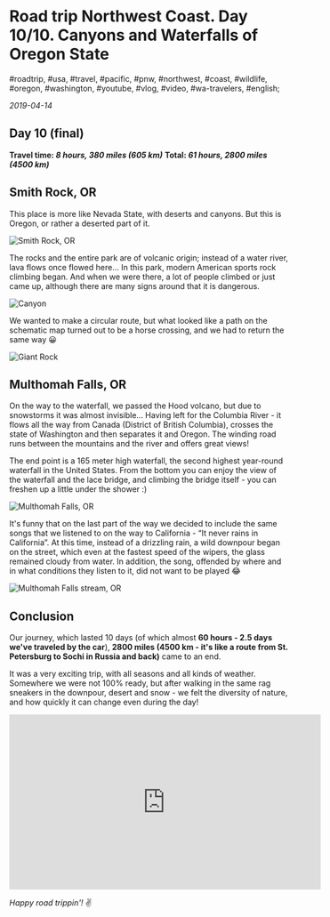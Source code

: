# Road trip Northwest Coast. Day 10/10. Canyons and Waterfalls of Oregon State

#roadtrip, #usa, #travel, #pacific, #pnw, #northwest, #coast, #wildlife, #oregon, #washington, #youtube, #vlog, #video, #wa-travelers, #english;

_2019-04-14_

## Day 10 (final)
**Travel time: _8 hours, 380 miles (605 km)_**
**Total: _61 hours, 2800 miles (4500 km)_**

## Smith Rock, OR

This place is more like Nevada State, with deserts and canyons. But this is Oregon, or rather a deserted part of it.

![Smith Rock, OR](/images/road-trip-northwest-coast-day-10-10-canyons-and-waterfalls-of-oregon-state/smith_rock.jpg)

The rocks and the entire park are of volcanic origin; instead of a water river, lava flows once flowed here... In this park, modern American sports rock climbing began. And when we were there, a lot of people climbed or just came up, although there are many signs around that it is dangerous.

![Canyon](/images/road-trip-northwest-coast-day-10-10-canyons-and-waterfalls-of-oregon-state/canyon.jpg)

We wanted to make a circular route, but what looked like a path on the schematic map turned out to be a horse crossing, and we had to return the same way 😀

![Giant Rock](/images/road-trip-northwest-coast-day-10-10-canyons-and-waterfalls-of-oregon-state/giant_rock.jpg)

## Multhomah Falls, OR

On the way to the waterfall, we passed the Hood volcano, but due to snowstorms it was almost invisible...
Having left for the Columbia River - it flows all the way from Canada (District of British Columbia), crosses the state of Washington and then separates it and Oregon. The winding road runs between the mountains and the river and offers great views!

The end point is a 165 meter high waterfall, the second highest year-round waterfall in the United States. From the bottom you can enjoy the view of the waterfall and the lace bridge, and climbing the bridge itself - you can freshen up a little under the shower :) 

![Multhomah Falls, OR](/images/road-trip-northwest-coast-day-10-10-canyons-and-waterfalls-of-oregon-state/multhomah_falls.jpg)

It's funny that on the last part of the way we decided to include the same songs that we listened to on the way to California - “It never rains in California”. At this time, instead of a drizzling rain, a wild downpour began on the street, which even at the fastest speed of the wipers, the glass remained cloudy from water. In addition, the song, offended by where and in what conditions they listen to it, did not want to be played 😂

![Multhomah Falls stream, OR](/images/road-trip-northwest-coast-day-10-10-canyons-and-waterfalls-of-oregon-state/stream.jpg)

## Conclusion

Our journey, which lasted 10 days (of which almost **60 hours - 2.5 days we've traveled by the car**), **2800 miles (4500 km - it's like a route from St. Petersburg to Sochi in Russia and back)** came to an end. 

It was a very exciting trip, with all seasons and all kinds of weather. Somewhere we were not 100% ready, but after walking in the same rag sneakers in the downpour, desert and snow - we felt the diversity of nature, and how quickly it can change even during the day!

<div class="responsive-iframe">
<iframe width="560" height="315" src="https://www.youtube.com/embed/XBkEhsD7yoY" frameborder="0" allow="accelerometer; autoplay; encrypted-media; gyroscope; picture-in-picture" allowfullscreen></iframe>
</div>

_Happy road trippin'!_ :v:
